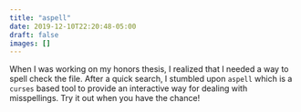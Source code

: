 ```yaml
---
title: "aspell"
date: 2019-12-10T22:20:48-05:00
draft: false
images: []
---
```


When I was working on my honors thesis, I realized that I needed a way to spell check the file. After a quick search, I stumbled upon `aspell` which is a `curses` based tool to provide an interactive way for dealing with misspellings. Try it out when you have the chance!